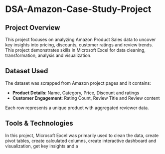 # DSA-Amazon-Case-Study-Project
## Project Overview
This project focuses on analyzing Amazon Product Sales data to uncover key insights into pricing, discounts, customer ratings and review trends. This project demonstrates skills in Microsoft Excel for data cleaning, transformation, analysis and visualization. 
## Dataset Used
The dataset was scrapped from Amazon project pages and it contains:
- **Product Details**: Name, Category, Price, Discount and ratings
- **Customer Engagement**: Rating Count, Review Title and Review content

Each row represents a unique product with aggregated reviewer data.
## Tools & Technologies
In this project, Microsoft Excel was primarily used to clean the data, create pivot tables, create calculated columns, create interactive dashboard and visualization, get key insights and a
